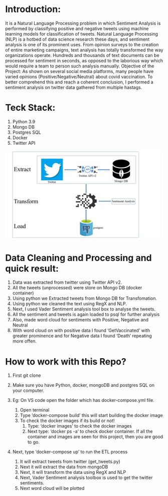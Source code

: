 # Introduction:
It is a Natural Language Processing problem in which Sentiment Analysis is performed by classifying positive and negative tweets using machine learning models for classification of tweets. 
Natural Language Processing (NLP) is a hotbed of data science research these days, and sentiment analysis is one of its prominent uses. From opinion surveys to the creation of entire marketing campaigns, text analysis has totally transformed the way organizations operate. Hundreds and thousands of text documents can be processed for sentiment in seconds, as opposed to the laborious way which would require a team to person such analysis manually.
Objective of the Project:
As shown on several social media platforms, many people have varied opinions (Positive/Negative/Neutral) about covid vaccination. To better comprehend this and reach a coherent conclusion, I performed a sentiment analysis on twitter data gathered from multiple hastags.

# Teck Stack:
1. Python 3.9
2. Mongo DB
3. Postgres SQL
4. Docker
5. Twitter API

![picture alt](https://github.com/jaybfn/Twitter_Sentiment_Analysis/blob/main/ETL_pipeline.jpg)

# Data Cleaning and Processing and quick result:

1.	Data was extracted from twitter using Twitter API v2.
2.	All the tweets (unprocessed) were store on Mongo DB (docker container)
3.	Using python we Extracted tweets from Mongo DB for Transfomation.
4.	Using python we cleaned the text using RegX and NLP.
5.	Next, I used Vader Sentiment analysis tool box to analyse the tweets.
6.	All the sentiment and tweets is again loaded to psql for further analysis
7.	Also, made word cloud for sentiments with Positive, Negative and Neutral
8.	With word cloud on with positive data I found ‘GetVaccinated’ with greater prominence and for Negative data I found ‘Death’ repeating more offen.

# How to work with this Repo?

1.	First git clone <repo>
2.	Make sure you have Python, docker, mongoDB and postgres SQL on your computer.

3.	Eg: On VS code open the folder which has docker-compose.yml file.
	1. Open terminal
	2. Type ‘docker-compose build’ this will start building the docker image 
	3. To check the docker images if its build or not!
		1. Type: ‘docker images’ to check the docker images
		2. Next type: ‘docker ps -a’ to check docker container. If all the container and images are seen for this project, then you are good to go.

4.	Next, type ‘docker-compose up’ to run the ETL process
	1. It will extract tweets from twitter (get_tweets.py)
	2. Next it will extract the data from mongoDB
	3. Next, it will transform the data using RegX and NLP
	4. Next, Vader Sentiment analysis toolbox is used to get the twitter sentiments.
	5. Next word cloud will be plotted


